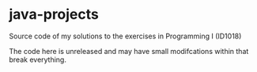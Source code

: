 # java-projects
Source code of my solutions to the exercises in Programming I (ID1018)

The code here is unreleased and may have small modifcations within that break everything. 
